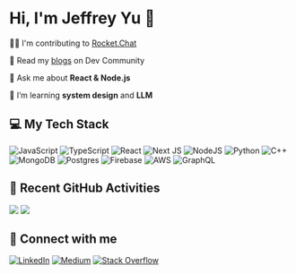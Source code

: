 
# Hi, I'm Jeffrey Yu 👋

👨‍💻 I'm contributing to [Rocket.Chat](https://github.com/RocketChat)
  
📝 Read my [blogs](https://dev.to/jeffreythecoder) on Dev Community
  
💬 Ask me about **React & Node.js**

🌱 I’m learning **system design** and **LLM**

## 💻 My Tech Stack
![JavaScript](https://img.shields.io/badge/javascript-%23323330.svg?style=for-the-badge&logo=javascript&logoColor=%23F7DF1E) ![TypeScript](https://img.shields.io/badge/typescript-%23007ACC.svg?style=for-the-badge&logo=typescript&logoColor=white) ![React](https://img.shields.io/badge/react-%2320232a.svg?style=for-the-badge&logo=react&logoColor=%2361DAFB) ![Next JS](https://img.shields.io/badge/Next-black?style=for-the-badge&logo=next.js&logoColor=white) ![NodeJS](https://img.shields.io/badge/node.js-6DA55F?style=for-the-badge&logo=node.js&logoColor=white) ![Python](https://img.shields.io/badge/python-3670A0?style=for-the-badge&logo=python&logoColor=ffdd54) ![C++](https://img.shields.io/badge/c++-%2300599C.svg?style=for-the-badge&logo=c%2B%2B&logoColor=white) ![MongoDB](https://img.shields.io/badge/MongoDB-%234ea94b.svg?style=for-the-badge&logo=mongodb&logoColor=white) ![Postgres](https://img.shields.io/badge/postgres-%23316192.svg?style=for-the-badge&logo=postgresql&logoColor=white) ![Firebase](https://img.shields.io/badge/Firebase-039BE5?style=for-the-badge&logo=Firebase&logoColor=white) ![AWS](https://img.shields.io/badge/AWS-%23FF9900.svg?style=for-the-badge&logo=amazon-aws&logoColor=white) ![GraphQL](https://img.shields.io/badge/-GraphQL-E10098?style=for-the-badge&logo=graphql&logoColor=white) 

## 🌟 Recent GitHub Activities
![](https://github-readme-stats.vercel.app/api?username=JeffreytheCoder&theme=dark&hide_border=false&include_all_commits=false&count_private=false)
![](https://github-contributor-stats.vercel.app/api?username=JeffreytheCoder&limit=5&theme=dark&combine_all_yearly_contributions=true)

## 🤝 Connect with me
[![LinkedIn](https://img.shields.io/badge/LinkedIn-%230077B5.svg?logo=linkedin&logoColor=white)](https://linkedin.com/in/jeffrey-zepeng-yu) [![Medium](https://img.shields.io/badge/Medium-12100E?logo=medium&logoColor=white)](https://medium.com/@jeffreyzepengyu) [![Stack Overflow](https://img.shields.io/badge/-Stackoverflow-FE7A16?logo=stack-overflow&logoColor=white)](https://stackoverflow.com/users/14140870/jeffreythecoder) 

<!-- Proudly created with GPRM ( https://gprm.itsvg.in ) -->
